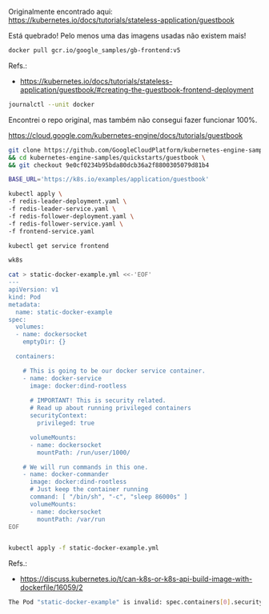 

Originalmente encontrado aqui:
https://kubernetes.io/docs/tutorials/stateless-application/guestbook

Está quebrado! Pelo menos uma das imagens usadas não existem mais!
```bash
docker pull gcr.io/google_samples/gb-frontend:v5
```
Refs.:
- https://kubernetes.io/docs/tutorials/stateless-application/guestbook/#creating-the-guestbook-frontend-deployment

```bash
journalctl --unit docker
```


Encontrei o repo original, mas também não consegui fazer funcionar 100%.


https://cloud.google.com/kubernetes-engine/docs/tutorials/guestbook


```bash
git clone https://github.com/GoogleCloudPlatform/kubernetes-engine-samples \
&& cd kubernetes-engine-samples/quickstarts/guestbook \
&& git checkout 9e0cf0234b95bda80dcb36a2f8800305079d81b4 

BASE_URL='https://k8s.io/examples/application/guestbook'

kubectl apply \
-f redis-leader-deployment.yaml \
-f redis-leader-service.yaml \
-f redis-follower-deployment.yaml \
-f redis-follower-service.yaml \
-f frontend-service.yaml
```

```bash
kubectl get service frontend
```

```bash
wk8s
```




```bash
cat > static-docker-example.yml <<-'EOF'
---
apiVersion: v1
kind: Pod
metadata:
  name: static-docker-example
spec:
  volumes:
  - name: dockersocket
    emptyDir: {}

  containers:

    # This is going to be our docker service container.
    - name: docker-service
      image: docker:dind-rootless
      
      # IMPORTANT! This is security related.
      # Read up about running privileged containers
      securityContext:
        privileged: true

      volumeMounts:
      - name: dockersocket
        mountPath: /run/user/1000/

    # We will run commands in this one.
    - name: docker-commander
      image: docker:dind-rootless
      # Just keep the container running
      command: [ "/bin/sh", "-c", "sleep 86000s" ]
      volumeMounts:
      - name: dockersocket
        mountPath: /var/run
EOF


kubectl apply -f static-docker-example.yml
```
Refs.:
- https://discuss.kubernetes.io/t/can-k8s-or-k8s-api-build-image-with-dockerfile/16059/2


```bash
The Pod "static-docker-example" is invalid: spec.containers[0].securityContext.privileged: Forbidden: disallowed by cluster policy
```
